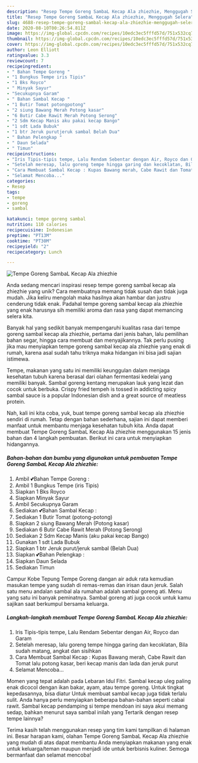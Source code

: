 ```yaml
---
description: "Resep Tempe Goreng SambaL Kecap Ala zhiezhie, Menggugah Selera"
title: "Resep Tempe Goreng SambaL Kecap Ala zhiezhie, Menggugah Selera"
slug: 4688-resep-tempe-goreng-sambal-kecap-ala-zhiezhie-menggugah-selera
date: 2020-08-10T00:26:54.811Z
image: https://img-global.cpcdn.com/recipes/10edc3ec5fffd57d/751x532cq70/tempe-goreng-sambal-kecap-ala-zhiezhie-foto-resep-utama.jpg
thumbnail: https://img-global.cpcdn.com/recipes/10edc3ec5fffd57d/751x532cq70/tempe-goreng-sambal-kecap-ala-zhiezhie-foto-resep-utama.jpg
cover: https://img-global.cpcdn.com/recipes/10edc3ec5fffd57d/751x532cq70/tempe-goreng-sambal-kecap-ala-zhiezhie-foto-resep-utama.jpg
author: Leon Elliott
ratingvalue: 3.3
reviewcount: 7
recipeingredient:
- " Bahan Tempe Goreng "
- "1 Bungkus Tempe iris Tipis"
- "1 Bks Royco"
- " Minyak Sayur"
- "Secukupnya Garam"
- " Bahan Sambal Kecap "
- "1 Butir Tomat potongpotong"
- "2 siung Bawang Merah Potong kasar"
- "6 Butir Cabe Rawit Merah Potong Serong"
- "2 Sdm Kecap Manis aku pakai kecap Bango"
- "1 sdt Lada Bubuk"
- "1 btr Jeruk purutjeruk sambal Belah Dua"
- " Bahan Pelengkap "
- " Daun Selada"
- " Timun"
recipeinstructions:
- "Iris Tipis-tipis tempe, Lalu Rendam Sebentar dengan Air, Royco dan Garam"
- "Setelah meresap, lalu goreng tempe hingga garing dan kecoklatan, Bila sudah matang, angkat dan sisihkan"
- "Cara Membuat Sambal Kecap : Kupas Bawang merah, Cabe Rawit dan Tomat lalu potong kasar, beri kecap manis dan lada dan jeruk purut"
- "Selamat Mencoba..."
categories:
- Resep
tags:
- tempe
- goreng
- sambal

katakunci: tempe goreng sambal 
nutrition: 110 calories
recipecuisine: Indonesian
preptime: "PT13M"
cooktime: "PT30M"
recipeyield: "2"
recipecategory: Lunch

---
```



![Tempe Goreng SambaL Kecap Ala zhiezhie](https://img-global.cpcdn.com/recipes/10edc3ec5fffd57d/751x532cq70/tempe-goreng-sambal-kecap-ala-zhiezhie-foto-resep-utama.jpg)

Anda sedang mencari inspirasi resep tempe goreng sambal kecap ala zhiezhie yang unik? Cara membuatnya memang tidak susah dan tidak juga mudah. Jika keliru mengolah maka hasilnya akan hambar dan justru cenderung tidak enak. Padahal tempe goreng sambal kecap ala zhiezhie yang enak harusnya sih memiliki aroma dan rasa yang dapat memancing selera kita.

Banyak hal yang sedikit banyak mempengaruhi kualitas rasa dari tempe goreng sambal kecap ala zhiezhie, pertama dari jenis bahan, lalu pemilihan bahan segar, hingga cara membuat dan menyajikannya. Tak perlu pusing jika mau menyiapkan tempe goreng sambal kecap ala zhiezhie yang enak di rumah, karena asal sudah tahu triknya maka hidangan ini bisa jadi sajian istimewa.

Tempe, makanan yang satu ini memiliki keunggulan dalam menjaga kesehatan tubuh karena berasal dari olahan fermentasi kedelai yang memiliki banyak. Sambal goreng kentang merupakan lauk yang lezat dan cocok untuk berbuka. Crispy fried tempeh is tossed in addicting spicy sambal sauce is a popular Indonesian dish and a great source of meatless protein.


Nah, kali ini kita coba, yuk, buat tempe goreng sambal kecap ala zhiezhie sendiri di rumah. Tetap dengan bahan sederhana, sajian ini dapat memberi manfaat untuk membantu menjaga kesehatan tubuh kita. Anda dapat membuat Tempe Goreng SambaL Kecap Ala zhiezhie menggunakan 15 jenis bahan dan 4 langkah pembuatan. Berikut ini cara untuk menyiapkan hidangannya.

<!--inarticleads1-->

##### Bahan-bahan dan bumbu yang digunakan untuk pembuatan Tempe Goreng SambaL Kecap Ala zhiezhie:

1. Ambil  💕Bahan Tempe Goreng :
1. Ambil 1 Bungkus Tempe (iris Tipis)
1. Siapkan 1 Bks Royco
1. Siapkan  Minyak Sayur
1. Ambil Secukupnya Garam
1. Sediakan  💕Bahan Sambal Kecap :
1. Sediakan 1 Butir Tomat (potong-potong)
1. Siapkan 2 siung Bawang Merah (Potong kasar)
1. Sediakan 6 Butir Cabe Rawit Merah (Potong Serong)
1. Sediakan 2 Sdm Kecap Manis (aku pakai kecap Bango)
1. Gunakan 1 sdt Lada Bubuk
1. Siapkan 1 btr Jeruk purut/jeruk sambal (Belah Dua)
1. Siapkan  💕Bahan Pelengkap :
1. Siapkan  Daun Selada
1. Sediakan  Timun


Campur Kobe Tepung Tempe Goreng dangan air aduk rata kemudian masukan tempe yang sudah di remas-remas dan irisan daun jeruk. Salah satu menu andalan sambal ala rumahan adalah sambal goreng ati. Menu yang satu ini banyak peminatnya. Sambal goreng ati juga cocok untuk kamu sajikan saat berkumpul bersama keluarga. 

<!--inarticleads2-->

##### Langkah-langkah membuat Tempe Goreng SambaL Kecap Ala zhiezhie:

1. Iris Tipis-tipis tempe, Lalu Rendam Sebentar dengan Air, Royco dan Garam
1. Setelah meresap, lalu goreng tempe hingga garing dan kecoklatan, Bila sudah matang, angkat dan sisihkan
1. Cara Membuat Sambal Kecap : Kupas Bawang merah, Cabe Rawit dan Tomat lalu potong kasar, beri kecap manis dan lada dan jeruk purut
1. Selamat Mencoba...


Momen yang tepat adalah pada Lebaran Idul Fitri. Sambal kecap uleg paling enak dicocol dengan ikan bakar, ayam, atau tempe goreng. Untuk tingkat kepedasannya, bisa diatur Untuk membuat sambal kecap juga tidak terlalu sulit. Anda hanya perlu menyiapkan beberapa bahan-bahan seperti cabai rawit. Sambal kecap pendamping si tempe mendoan ini saya akui memang sedap, bahkan menurut saya sambal inilah yang Tertarik dengan resep tempe lainnya? 

Terima kasih telah menggunakan resep yang tim kami tampilkan di halaman ini. Besar harapan kami, olahan Tempe Goreng SambaL Kecap Ala zhiezhie yang mudah di atas dapat membantu Anda menyiapkan makanan yang enak untuk keluarga/teman maupun menjadi ide untuk berbisnis kuliner. Semoga bermanfaat dan selamat mencoba!
